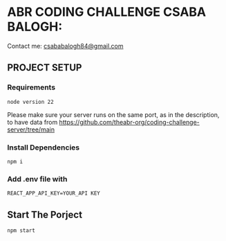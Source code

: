 # ABR CODING CHALLENGE CSABA BALOGH: 
Contact me: [csababalogh84@gmail.com](mailto:csababalogh84@gmail.com)


## PROJECT SETUP

### Requirements
``node version 22``

Please make sure your server runs on the same port, as in the description, to have data
from
https://github.com/theabr-org/coding-challenge-server/tree/main

### Install Dependencies
```
npm i
```

### Add .env file with 
``` 
REACT_APP_API_KEY=YOUR_API KEY 
```

## Start The Porject

```
npm start
```